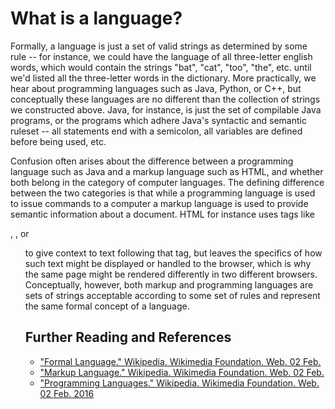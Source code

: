 # What is a language?
Formally, a language is just a set of valid strings as determined by some rule -- for instance, we could have the language of all three-letter english words, which would contain the strings "bat", "cat", "too", "the", etc. until we'd listed all the three-letter words in the dictionary. More practically, we hear about programming languages such as Java, Python, or C++, but conceptually these languages are no different than the collection of strings we constructed above. Java, for instance, is just the set of compilable Java programs, or the programs which adhere Java's syntactic and semantic ruleset -- all statements end with a semicolon, all variables are defined before being used, etc. 

Confusion often arises about the difference between a programming language such as Java and a markup language such as HTML, and whether both belong in the category of computer languages. The defining difference between the two categories is that while a programming language is used to issue commands to a computer a markup language is used to provide semantic information about a document. HTML for instance uses tags like <p>, <a>, or <ul> to give context to text following that tag, but leaves the specifics of how such text might be displayed or handled to the browser, which is why the same page might be rendered differently in two different browsers. Conceptually, however, both markup and programming languages are sets of strings acceptable according to some set of rules and represent the same formal concept of a language.

## Further Reading and References
<!-- mostly wrote this from previous knowledge, so I'm just linking to some relevant wikipedia articles. -->
* ["Formal Language." Wikipedia. Wikimedia Foundation. Web. 02 Feb. ](https://en.wikipedia.org/wiki/Formal_language)
* ["Markup Language." Wikipedia. Wikimedia Foundation. Web. 02 Feb.](https://en.wikipedia.org/wiki/Markup_language)
* ["Programming Languages." Wikipedia. Wikimedia Foundation. Web. 02 Feb. 2016](https://en.wikipedia.org/wiki/Programming_language)

